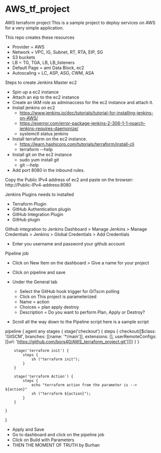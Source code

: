 # AWS_tf_project
AWS terraform project
This is a sample project to deploy services on AWS for a very simple application.

This repo creates these resources
- Provider = AWS
- Network = VPC, IG, Subnet, RT, RTA, EIP, SG
- S3 buckets
- LB = TG, TGA, LB, LB_listeners
- Default Page = ami Data Block, ec2
- Autoscaling = LC, ASP, ASG, CWM, ASA

Steps to create Jenkins Master ec2
- Spin up a ec2 instance
- Attach an eip to the ec2 instance
- Create an IAM role as adminaccess for the ec2 instance and attach it.
- Install jenkins on ec2
    - https://www.jenkins.io/doc/tutorials/tutorial-for-installing-jenkins-on-AWS/
    - https://exerror.com/error-package-jenkins-2-306-1-1-noarch-jenkins-requires-daemonize/
    - systemctl status jenkins
- Install terraform on the ec2 instance.
    - https://learn.hashicorp.com/tutorials/terraform/install-cli
    - terraform --help
- Install git on the ec2 instance
    - sudo yum install git 
    - git --help
- Add port 8080 in the inbound rules.

Copy the Public IPv4 address of ec2 and paste on the browser:
http://Public-IPv4-address:8080

Jenkins Plugins needs to installed
- Terraform Plugin
- GitHub Authentication plugin
- GitHub Integration Plugin
- GitHub plugin

Github integration to Jenkins
Dashboard > Manage Jenkins > Manage Credentials > Jenkins > Global Credentials > Add Credentials
- Enter you username and password your github account

Pipeline job
- Click on New Item on the dashboard > Give a name for your project
- Click on pipeline and save
- Under the General tab
    - Select the GitHub hook trigger for GITscm polling
    - Click on This project is parameterized
    - Name = action
    - Choices = 
        plan
        apply
        destroy
    - Description = Do you want to perform Plan, Apply or Destroy?

- Scroll all the way down to the Pipeline script
    here is a sample script


pipeline {
    agent any
    stages {
        stage('checkout') {
            steps {
                checkout([$class: 'GitSCM', branches: [[name: '*/main']], extensions: [], userRemoteConfigs: [[url: 'https://github.com/bors40/AWS_terraform_project.git']]])
            }
        }
        
        stage('terraform init') {
            steps {
                sh ("terraform init");
            }    
        }
        
        stage('terraform Action') {
            steps {
                echo "terraform action from the parameter is --> ${action}"
                sh ("terraform ${action}");
            }    
        }        
        
    }
}

- Apply and Save
- Go to dashboard and click on the pipeline job
- Click on Build with Parameters
- THEN THE MOMENT OF TRUTH by Burhan